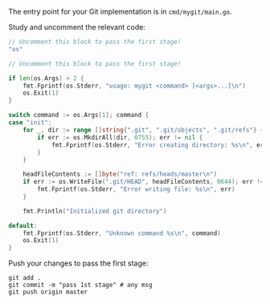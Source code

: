 The entry point for your Git implementation is in `cmd/mygit/main.go`.

Study and uncomment the relevant code: 

```go
// Uncomment this block to pass the first stage!
"os"
```

```go
// Uncomment this block to pass the first stage!

if len(os.Args) < 2 {
	fmt.Fprintf(os.Stderr, "usage: mygit <command> [<args>...]\n")
	os.Exit(1)
}

switch command := os.Args[1]; command {
case "init":
	for _, dir := range []string{".git", ".git/objects", ".git/refs"} {
		if err := os.MkdirAll(dir, 0755); err != nil {
			fmt.Fprintf(os.Stderr, "Error creating directory: %s\n", err)
		}
	}

	headFileContents := []byte("ref: refs/heads/master\n")
	if err := os.WriteFile(".git/HEAD", headFileContents, 0644); err != nil {
		fmt.Fprintf(os.Stderr, "Error writing file: %s\n", err)
	}

	fmt.Println("Initialized git directory")

default:
	fmt.Fprintf(os.Stderr, "Unknown command %s\n", command)
	os.Exit(1)
}
```

Push your changes to pass the first stage:

```
git add .
git commit -m "pass 1st stage" # any msg
git push origin master
```
